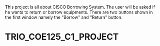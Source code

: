 This project is all about CISCO Borrowing System.
The user will be asked if he wants to return or borrow equipments. 
There are two buttons shown in the first window namely the "Borrow" and "Return" button.
# TRIO_COE125_C1_PROJECT
